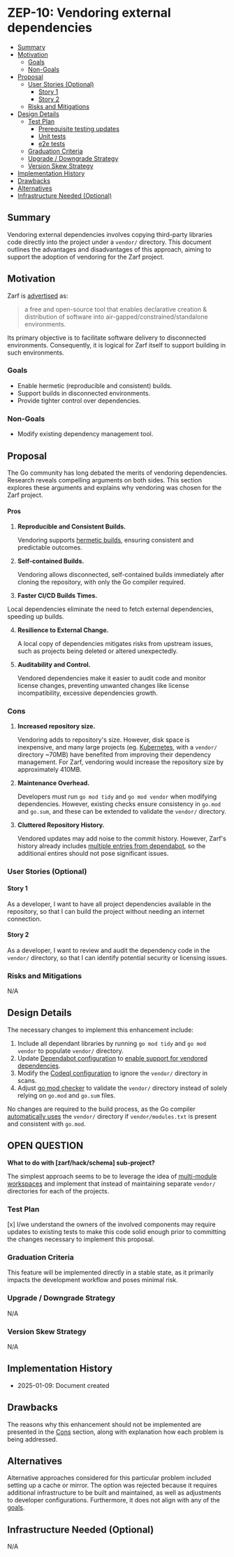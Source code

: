 # ZEP-10: Vendoring external dependencies

<!-- toc -->
- [Summary](#summary)
- [Motivation](#motivation)
  - [Goals](#goals)
  - [Non-Goals](#non-goals)
- [Proposal](#proposal)
  - [User Stories (Optional)](#user-stories-optional)
    - [Story 1](#story-1)
    - [Story 2](#story-2)
  - [Risks and Mitigations](#risks-and-mitigations)
- [Design Details](#design-details)
  - [Test Plan](#test-plan)
      - [Prerequisite testing updates](#prerequisite-testing-updates)
      - [Unit tests](#unit-tests)
      - [e2e tests](#e2e-tests)
  - [Graduation Criteria](#graduation-criteria)
  - [Upgrade / Downgrade Strategy](#upgrade--downgrade-strategy)
  - [Version Skew Strategy](#version-skew-strategy)
- [Implementation History](#implementation-history)
- [Drawbacks](#drawbacks)
- [Alternatives](#alternatives)
- [Infrastructure Needed (Optional)](#infrastructure-needed-optional)
<!-- /toc -->

## Summary

Vendoring external dependencies involves copying third-party libraries code
directly into the project under a `vendor/` directory. This document outlines
the advantages and disadvantages of this approach, aiming to support the adoption
of vendoring for the Zarf project.

## Motivation

Zarf is [advertised](https://docs.zarf.dev/) as:

> a free and open-source tool that enables declarative creation & distribution
> of software into air-gapped/constrained/standalone environments.

Its primary objective is to facilitate software delivery to disconnected environments.
Consequently, it is logical for Zarf itself to support building in such environments.

### Goals

- Enable hermetic (reproducible and consistent) builds.
- Support builds in disconnected environments.
- Provide tighter control over dependencies.

### Non-Goals

- Modify existing dependency management tool.

## Proposal

The Go community has long debated the merits of vendoring dependencies. Research
reveals compelling arguments on both sides. This section explores these arguments
and explains why vendoring was chosen for the Zarf project.

#### Pros

1. **Reproducible and Consistent Builds.**

   Vendoring supports [hermetic builds](https://sre.google/sre-book/release-engineering/#hermetic-builds-nqslhnid),
   ensuring consistent and predictable outcomes.

2. **Self-contained Builds.**

   Vendoring allows disconnected, self-contained builds immediately after cloning
   the repository, with only the Go compiler required.

3. **Faster CI/CD Builds Times.**

  Local dependencies eliminate the need to fetch external dependencies, speeding
  up builds.


4. **Resilience to External Change.**

   A local copy of dependencies mitigates risks from upstream issues, such as projects
   being deleted or altered unexpectedly.

5. **Auditability and Control.**

   Vendored dependencies make it easier to audit code and monitor license changes,
   preventing unwanted changes like license incompatibility, excessive dependencies
   growth.

### Cons

1. **Increased repository size.**

   Vendoring adds to repository's size. However, disk space is inexpensive, and many
   large projects (eg. [Kubernetes](https://github.com/kubernetes/kubernetes/), with
   a `vendor/` directory ~70MB) have benefited from improving their dependency management.
   For Zarf, vendoring would increase the repository size by approximately 410MB.

2. **Maintenance Overhead.**

   Developers must run `go mod tidy` and `go mod vendor` when modifying dependencies.
   However, existing checks ensure consistency in `go.mod` and `go.sum`, and these
   can be extended to validate the `vendor/` directory.

3. **Cluttered Repository History.**

   Vendored updates may add noise to the commit history. However, Zarf's history
   already includes [multiple entries from dependabot](https://github.com/zarf-dev/zarf/commits?author=dependabot%5Bbot%5D),
   so the additional entires should not pose significant issues.


### User Stories (Optional)

#### Story 1

As a developer, I want to have all project dependencies available in the repository,
so that I can build the project without needing an internet connection.

#### Story 2

As a developer, I want to review and audit the dependency code in the `vendor/` directory,
so that I can identify potential security or licensing issues.

### Risks and Mitigations

N/A

## Design Details

The necessary changes to implement this enhancement include:

1. Include all dependant libraries by running `go mod tidy` and `go mod vendor`
   to populate `vendor/` directory.
2. Update [Dependabot configuration](https://github.com/zarf-dev/zarf/blob/main/.github/dependabot.yaml)
   to [enable support for vendored dependencies](https://docs.github.com/en/code-security/dependabot/working-with-dependabot/dependabot-options-reference#vendor--).
3. Modify the [Codeql configuration](https://github.com/zarf-dev/zarf/blob/main/.github/codeql.yaml)
   to ignore the `vendor/` directory in scans.
4. Adjust [go mod checker](https://github.com/zarf-dev/zarf/blob/main/.github/workflows/check-go-mod.yml)
   to validate the `vendor/` directory instead of solely relying on `go.mod` and
   `go.sum` files.

No changes are required to the build process, as the Go compiler [automatically uses](https://go.dev/ref/mod#go-mod-file-go)
the `vendor/` directory if `vendor/modules.txt` is present and consistent with `go.mod`.

## OPEN QUESTION

**What to do with [zarf/hack/schema] sub-project?**

The simplest approach seems to be to leverage the idea of [multi-module workspaces](https://go.dev/doc/tutorial/workspaces)
and implement that instead of maintaining separate `vendor/` directories for each
of the projects.

### Test Plan

[x] I/we understand the owners of the involved components may require updates to
existing tests to make this code solid enough prior to committing the changes necessary
to implement this proposal.

### Graduation Criteria

This feature will be implemented directly in a stable state, as it primarily impacts
the development workflow and poses minimal risk.

### Upgrade / Downgrade Strategy

N/A

### Version Skew Strategy

N/A

## Implementation History

- 2025-01-09: Document created

## Drawbacks

The reasons why this enhancement should not be implemented are presented in the
[Cons](#cons) section, along with explanation how each problem is being addressed.

## Alternatives

Alternative approaches considered for this particular problem included setting
up a cache or mirror. The option was rejected because it requires additional
infrastructure to be built and maintained, as well as adjustments to developer
configurations. Furthermore, it does not align with any of the [goals](#goals).

## Infrastructure Needed (Optional)

N/A
